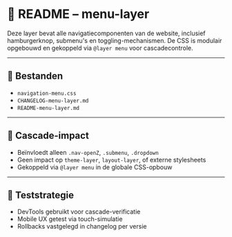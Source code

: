 # 📜 README – menu-layer

Deze layer bevat alle navigatiecomponenten van de website, inclusief hamburgerknop, submenu's en toggling-mechanismen. De CSS is modulair opgebouwd en gekoppeld via `@layer menu` voor cascadecontrole.

---

## 🔗 Bestanden

- `navigation-menu.css`
- `CHANGELOG-menu-layer.md`
- `README-menu-layer.md`

---

## 🧠 Cascade-impact

- Beïnvloedt alleen `.nav-openZ`, `.submenu`, `.dropdown`
- Geen impact op `theme-layer`, `layout-layer`, of externe stylesheets
- Gekoppeld via `@layer menu` in de globale CSS-opbouw

---

## 🧪 Teststrategie

- DevTools gebruikt voor cascade-verificatie
- Mobile UX getest via touch-simulatie
- Rollbacks vastgelegd in changelog per versie
